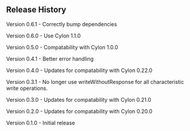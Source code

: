 ## Release History

Version 0.6.1 - Correctly bump dependencies

Version 0.6.0 - Use Cylon 1.1.0

Version 0.5.0 - Compatability with Cylon 1.0.0

Version 0.4.1 - Better error handling

Version 0.4.0 - Updates for compatability with Cylon 0.22.0

Version 0.3.1 - No longer use writeWithoutResponse for all characteristic write operations.

Version 0.3.0 - Updates for compatability with Cylon 0.21.0

Version 0.2.0 - Updates for compatability with Cylon 0.20.0

Version 0.1.0 - Initial release
